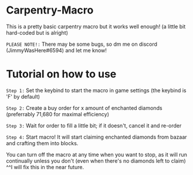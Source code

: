 # Carpentry-Macro

This is a pretty basic carpentry macro but it works well enough! (a little bit hard-coded but is alright)

```PLEASE NOTE!:``` There may be some bugs, so dm me on discord (JimmyWasHere#6594) and let me know!

# Tutorial on how to use

```Step 1:``` Set the keybind to start the macro in game settings (the keybind is 'F' by default)

```Step 2:``` Create a buy order for x amount of enchanted diamonds (preferrably 71,680 for maximal efficiency)

```Step 3:``` Wait for order to fill a little bit; if it doesn't, cancel it and re-order

```Step 4:``` Start macro! It will start claiming enchanted diamonds from bazaar and crafting them into blocks.

You can turn off the macro at any time when you want to stop, as it will run continually unless you don't (even when there's no diamonds left to claim)
^^I will fix this in the near future.
